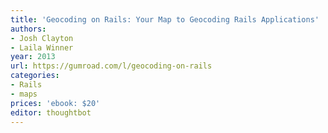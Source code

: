 ```yaml
---
title: 'Geocoding on Rails: Your Map to Geocoding Rails Applications'
authors:
- Josh Clayton
- Laila Winner
year: 2013
url: https://gumroad.com/l/geocoding-on-rails
categories:
- Rails
- maps
prices: 'ebook: $20'
editor: thoughtbot
---
```

